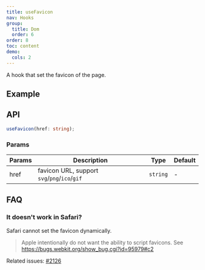 ```yaml
---
title: useFavicon
nav: Hooks
group:
  title: Dom
  order: 6
order: 8
toc: content
demo:
  cols: 2
---
```


A hook that set the favicon of the page.

## Example

<code src="./demo/demo1.tsx"></code>

## API

```typescript
useFavicon(href: string);
```

### Params

| Params | Description                                  | Type     | Default |
| --- | --- | --- | --- |
| href   | favicon URL, support `svg`/`png`/`ico`/`gif` | `string` | -       |

## FAQ

### It doesn't work in Safari?

Safari cannot set the favicon dynamically.

> Apple intentionally do not want the ability to script favicons. See https://bugs.webkit.org/show_bug.cgi?id=95979#c2

Related issues: [#2126](https://github.com/alibaba/hooks/issues/2126)
